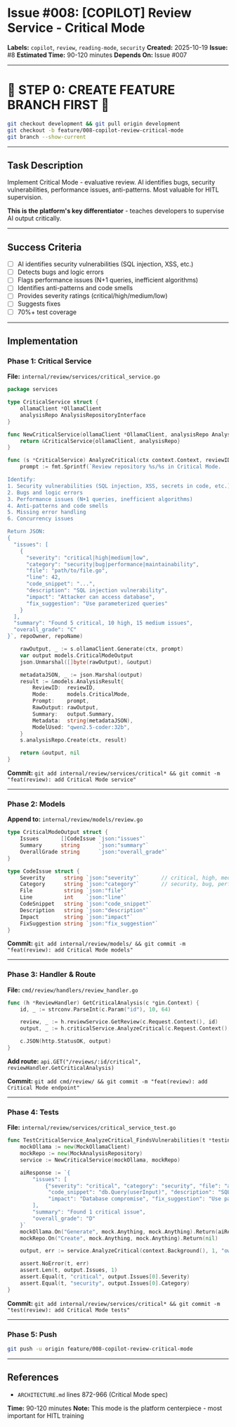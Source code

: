 # Issue #008: [COPILOT] Review Service - Critical Mode

**Labels:** `copilot`, `review`, `reading-mode`, `security`
**Created:** 2025-10-19
**Issue:** #8
**Estimated Time:** 90-120 minutes
**Depends On:** Issue #007

---

# 🚨 STEP 0: CREATE FEATURE BRANCH FIRST 🚨

```bash
git checkout development && git pull origin development
git checkout -b feature/008-copilot-review-critical-mode
git branch --show-current
```

---

## Task Description

Implement Critical Mode - evaluative review. AI identifies bugs, security vulnerabilities, performance issues, anti-patterns. Most valuable for HITL supervision.

**This is the platform's key differentiator** - teaches developers to supervise AI output critically.

---

## Success Criteria
- [ ] AI identifies security vulnerabilities (SQL injection, XSS, etc.)
- [ ] Detects bugs and logic errors
- [ ] Flags performance issues (N+1 queries, inefficient algorithms)
- [ ] Identifies anti-patterns and code smells
- [ ] Provides severity ratings (critical/high/medium/low)
- [ ] Suggests fixes
- [ ] 70%+ test coverage

---

## Implementation

### Phase 1: Critical Service

**File:** `internal/review/services/critical_service.go`
```go
package services

type CriticalService struct {
	ollamaClient *OllamaClient
	analysisRepo AnalysisRepositoryInterface
}

func NewCriticalService(ollamaClient *OllamaClient, analysisRepo AnalysisRepositoryInterface) *CriticalService {
	return &CriticalService{ollamaClient, analysisRepo}
}

func (s *CriticalService) AnalyzeCritical(ctx context.Context, reviewID int64, repoOwner, repoName string) (*models.CriticalModeOutput, error) {
	prompt := fmt.Sprintf(`Review repository %s/%s in Critical Mode.

Identify:
1. Security vulnerabilities (SQL injection, XSS, secrets in code, etc.)
2. Bugs and logic errors
3. Performance issues (N+1 queries, inefficient algorithms)
4. Anti-patterns and code smells
5. Missing error handling
6. Concurrency issues

Return JSON:
{
  "issues": [
    {
      "severity": "critical|high|medium|low",
      "category": "security|bug|performance|maintainability",
      "file": "path/to/file.go",
      "line": 42,
      "code_snippet": "...",
      "description": "SQL injection vulnerability",
      "impact": "Attacker can access database",
      "fix_suggestion": "Use parameterized queries"
    }
  ],
  "summary": "Found 5 critical, 10 high, 15 medium issues",
  "overall_grade": "C"
}`, repoOwner, repoName)

	rawOutput, _ := s.ollamaClient.Generate(ctx, prompt)
	var output models.CriticalModeOutput
	json.Unmarshal([]byte(rawOutput), &output)

	metadataJSON, _ := json.Marshal(output)
	result := &models.AnalysisResult{
		ReviewID:  reviewID,
		Mode:      models.CriticalMode,
		Prompt:    prompt,
		RawOutput: rawOutput,
		Summary:   output.Summary,
		Metadata:  string(metadataJSON),
		ModelUsed: "qwen2.5-coder:32b",
	}
	s.analysisRepo.Create(ctx, result)

	return &output, nil
}
```

**Commit:** `git add internal/review/services/critical* && git commit -m "feat(review): add Critical Mode service"`

---

### Phase 2: Models

**Append to:** `internal/review/models/review.go`
```go
type CriticalModeOutput struct {
	Issues       []CodeIssue `json:"issues"`
	Summary      string      `json:"summary"`
	OverallGrade string      `json:"overall_grade"`
}

type CodeIssue struct {
	Severity      string `json:"severity"`       // critical, high, medium, low
	Category      string `json:"category"`       // security, bug, performance, maintainability
	File          string `json:"file"`
	Line          int    `json:"line"`
	CodeSnippet   string `json:"code_snippet"`
	Description   string `json:"description"`
	Impact        string `json:"impact"`
	FixSuggestion string `json:"fix_suggestion"`
}
```

**Commit:** `git add internal/review/models/ && git commit -m "feat(review): add Critical Mode models"`

---

### Phase 3: Handler & Route

**File:** `cmd/review/handlers/review_handler.go`
```go
func (h *ReviewHandler) GetCriticalAnalysis(c *gin.Context) {
	id, _ := strconv.ParseInt(c.Param("id"), 10, 64)

	review, _ := h.reviewService.GetReview(c.Request.Context(), id)
	output, _ := h.criticalService.AnalyzeCritical(c.Request.Context(), review.ID, "owner", "repo")

	c.JSON(http.StatusOK, output)
}
```

**Add route:** `api.GET("/reviews/:id/critical", reviewHandler.GetCriticalAnalysis)`

**Commit:** `git add cmd/review/ && git commit -m "feat(review): add Critical Mode endpoint"`

---

### Phase 4: Tests

**File:** `internal/review/services/critical_service_test.go`
```go
func TestCriticalService_AnalyzeCritical_FindsVulnerabilities(t *testing.T) {
	mockOllama := new(MockOllamaClient)
	mockRepo := new(MockAnalysisRepository)
	service := NewCriticalService(mockOllama, mockRepo)

	aiResponse := `{
		"issues": [
			{"severity": "critical", "category": "security", "file": "auth.go", "line": 10,
			 "code_snippet": "db.Query(userInput)", "description": "SQL injection",
			 "impact": "Database compromise", "fix_suggestion": "Use parameterized queries"}
		],
		"summary": "Found 1 critical issue",
		"overall_grade": "D"
	}`
	mockOllama.On("Generate", mock.Anything, mock.Anything).Return(aiResponse, nil)
	mockRepo.On("Create", mock.Anything, mock.Anything).Return(nil)

	output, err := service.AnalyzeCritical(context.Background(), 1, "owner", "repo")

	assert.NoError(t, err)
	assert.Len(t, output.Issues, 1)
	assert.Equal(t, "critical", output.Issues[0].Severity)
	assert.Equal(t, "security", output.Issues[0].Category)
}
```

**Commit:** `git add internal/review/services/critical* && git commit -m "test(review): add Critical Mode tests"`

---

### Phase 5: Push

```bash
git push -u origin feature/008-copilot-review-critical-mode
```

---

## References
- `ARCHITECTURE.md` lines 872-966 (Critical Mode spec)

**Time:** 90-120 minutes
**Note:** This mode is the platform centerpiece - most important for HITL training
